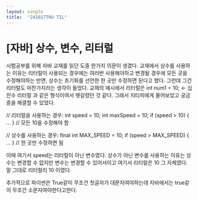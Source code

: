 ```yaml
---
layout: single
title:  "241017THU TIL"
---
```

# [자바] 상수, 변수, 리터럴

시험공부를 위해 자바 교재를 읽던 도중 한가지 의문이 생겼다.
교재에서 상수를 사용하는 이유는 리터럴이 사용되는 경우에는 여러번 사용해야하고 
변경될 경우에 모든 곳을 수정해야하는 반면, 상수는 초기화를 선언한 한 곳만 수정하면 된다고 했다.
그런데 그건 리터럴도 마찬가지라는 생각이 들었다.
교재의 예시에서 리터럴은 int num1 = 10; <- 십진수 리터럴 과 같은 형식이여서 헷갈렸던 것 같다.
그래서 지티피에게 물어보았고 궁금증을 해결할 수 있었다.


// 리터럴을 사용하는 경우:
int speed = 10;
int maxSpeed = 10;
if (speed > 10) { ... }  // 모든 10을 수정해야 함

// 상수를 사용하는 경우:
final int MAX_SPEED = 10;
if (speed > MAX_SPEED) { ... }  // 한 곳만 수정하면 됨


이때 여기서 speed는 리터럴이 아닌 변수였다.
상수가 아닌 변수를 사용하는 이유는 상수는 변경할 수 없지만 변수는 변경할 수 있어서이고
여기서 리터럴은 10 그 자체였다. 말 그대로 리터럴리 10 이였다.



추가적으로 파이썬은 True같이 무조건 첫글자가 대문자여야하는데
자바에서는 true같이 무조건 소문자여야한다고한다.

